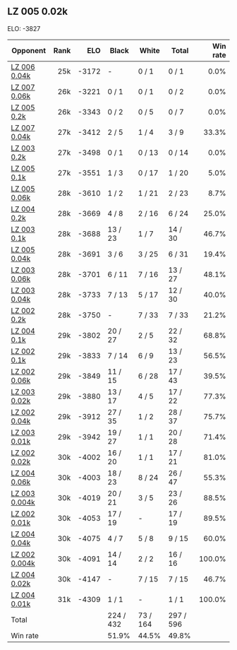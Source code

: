 ## LZ 005 0.02k ##

ELO: -3827

Opponent | Rank | ELO | Black | White | Total | Win rate
---------|-----:|----:|-------|-------|-------|-------:
[LZ 006 0.04k](LZ%20006%200.04k.md) | 25k | -3172 | - | 0 / 1 | 0 / 1 | 0.0%
[LZ 007 0.06k](LZ%20007%200.06k.md) | 26k | -3221 | 0 / 1 | 0 / 1 | 0 / 2 | 0.0%
[LZ 005 0.2k](LZ%20005%200.2k.md) | 26k | -3343 | 0 / 2 | 0 / 5 | 0 / 7 | 0.0%
[LZ 007 0.04k](LZ%20007%200.04k.md) | 27k | -3412 | 2 / 5 | 1 / 4 | 3 / 9 | 33.3%
[LZ 003 0.2k](LZ%20003%200.2k.md) | 27k | -3498 | 0 / 1 | 0 / 13 | 0 / 14 | 0.0%
[LZ 005 0.1k](LZ%20005%200.1k.md) | 27k | -3551 | 1 / 3 | 0 / 17 | 1 / 20 | 5.0%
[LZ 005 0.06k](LZ%20005%200.06k.md) | 28k | -3610 | 1 / 2 | 1 / 21 | 2 / 23 | 8.7%
[LZ 004 0.2k](LZ%20004%200.2k.md) | 28k | -3669 | 4 / 8 | 2 / 16 | 6 / 24 | 25.0%
[LZ 003 0.1k](LZ%20003%200.1k.md) | 28k | -3688 | 13 / 23 | 1 / 7 | 14 / 30 | 46.7%
[LZ 005 0.04k](LZ%20005%200.04k.md) | 28k | -3691 | 3 / 6 | 3 / 25 | 6 / 31 | 19.4%
[LZ 003 0.06k](LZ%20003%200.06k.md) | 28k | -3701 | 6 / 11 | 7 / 16 | 13 / 27 | 48.1%
[LZ 003 0.04k](LZ%20003%200.04k.md) | 28k | -3733 | 7 / 13 | 5 / 17 | 12 / 30 | 40.0%
[LZ 002 0.2k](LZ%20002%200.2k.md) | 28k | -3750 | - | 7 / 33 | 7 / 33 | 21.2%
[LZ 004 0.1k](LZ%20004%200.1k.md) | 29k | -3802 | 20 / 27 | 2 / 5 | 22 / 32 | 68.8%
[LZ 002 0.1k](LZ%20002%200.1k.md) | 29k | -3833 | 7 / 14 | 6 / 9 | 13 / 23 | 56.5%
[LZ 002 0.06k](LZ%20002%200.06k.md) | 29k | -3849 | 11 / 15 | 6 / 28 | 17 / 43 | 39.5%
[LZ 003 0.02k](LZ%20003%200.02k.md) | 29k | -3880 | 13 / 17 | 4 / 5 | 17 / 22 | 77.3%
[LZ 002 0.04k](LZ%20002%200.04k.md) | 29k | -3912 | 27 / 35 | 1 / 2 | 28 / 37 | 75.7%
[LZ 003 0.01k](LZ%20003%200.01k.md) | 29k | -3942 | 19 / 27 | 1 / 1 | 20 / 28 | 71.4%
[LZ 002 0.02k](LZ%20002%200.02k.md) | 30k | -4002 | 16 / 20 | 1 / 1 | 17 / 21 | 81.0%
[LZ 004 0.06k](LZ%20004%200.06k.md) | 30k | -4003 | 18 / 23 | 8 / 24 | 26 / 47 | 55.3%
[LZ 003 0.004k](LZ%20003%200.004k.md) | 30k | -4019 | 20 / 21 | 3 / 5 | 23 / 26 | 88.5%
[LZ 002 0.01k](LZ%20002%200.01k.md) | 30k | -4053 | 17 / 19 | - | 17 / 19 | 89.5%
[LZ 004 0.04k](LZ%20004%200.04k.md) | 30k | -4075 | 4 / 7 | 5 / 8 | 9 / 15 | 60.0%
[LZ 002 0.004k](LZ%20002%200.004k.md) | 30k | -4091 | 14 / 14 | 2 / 2 | 16 / 16 | 100.0%
[LZ 004 0.02k](LZ%20004%200.02k.md) | 30k | -4147 | - | 7 / 15 | 7 / 15 | 46.7%
[LZ 004 0.01k](LZ%20004%200.01k.md) | 31k | -4309 | 1 / 1 | - | 1 / 1 | 100.0%
Total | | | 224 / 432 | 73 / 164 | 297 / 596 | 
Win rate| | | 51.9% | 44.5% | 49.8% | 
